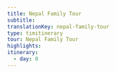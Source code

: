 ```yaml
---
title: Nepal Family Tour
subtitle: 
translationKey: nepal-family-tour
type: timitinerary
tour: Nepal Family Tour
highlights: 
itinerary: 
  - day: 0
---
```


